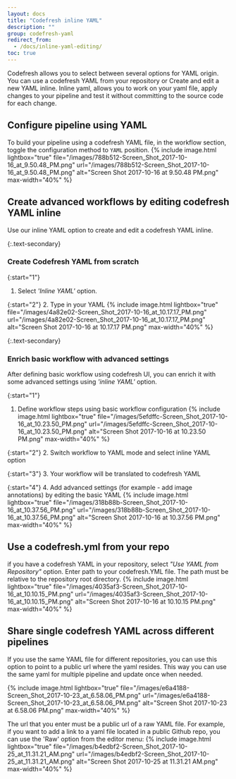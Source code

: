 ```yaml
---
layout: docs
title: "Codefresh inline YAML"
description: ""
group: codefresh-yaml
redirect_from:
  - /docs/inline-yaml-editing/
toc: true
---
```

Codefresh allows you to select between several options for YAML origin. You can use a codefresh YAML from your repository or  Create and edit a new YAML inline.
Inline yaml, allows you to work on your yaml file, apply changes to your pipeline and test it without committing to the source code for each change.

## Configure pipeline using YAML
To build your pipeline using a codefresh YAML file, in the workflow section, toggle the configuration method to  ```YAML``` position.
{% include image.html lightbox="true" file="/images/788b512-Screen_Shot_2017-10-16_at_9.50.48_PM.png" url="/images/788b512-Screen_Shot_2017-10-16_at_9.50.48_PM.png" alt="Screen Shot 2017-10-16 at 9.50.48 PM.png" max-width="40%" %}

## Create advanced workflows by editing codefresh YAML inline
Use our inline YAML option to create and edit a codefresh YAML inline.

{:.text-secondary}
### Create Codefresh YAML from scratch
{:start="1"}
1. Select *'Inline YAML'* option.

{:start="2"}
2. Type in your YAML
{% include image.html lightbox="true" file="/images/4a82e02-Screen_Shot_2017-10-16_at_10.17.17_PM.png" url="/images/4a82e02-Screen_Shot_2017-10-16_at_10.17.17_PM.png" alt="Screen Shot 2017-10-16 at 10.17.17 PM.png" max-width="40%" %}

{:.text-secondary}
### Enrich basic workflow with advanced settings
After defining basic workflow using codefresh UI, you can enrich it with some advanced settings using *'inline YAML'* option.

{:start="1"}
1. Define workflow steps using basic workflow configuration
{% include image.html lightbox="true" file="/images/5efdffc-Screen_Shot_2017-10-16_at_10.23.50_PM.png" url="/images/5efdffc-Screen_Shot_2017-10-16_at_10.23.50_PM.png" alt="Screen Shot 2017-10-16 at 10.23.50 PM.png" max-width="40%" %}

{:start="2"}
2. Switch workflow to YAML mode and select inline YAML option

{:start="3"}
3. Your workflow will be translated to codefresh YAML

{:start="4"}
4. Add advanced settings (for example - add image annotations) by editing the basic YAML
{% include image.html lightbox="true" file="/images/318b88b-Screen_Shot_2017-10-16_at_10.37.56_PM.png" url="/images/318b88b-Screen_Shot_2017-10-16_at_10.37.56_PM.png" alt="Screen Shot 2017-10-16 at 10.37.56 PM.png" max-width="40%" %}

## Use a codefresh.yml from your repo
if you have a codefresh YAML in your repository, select *"Use YAML from Repository"* option. 
Enter path to your codefresh.YML file. The path must be relative to the repository root directory.
{% include image.html lightbox="true" file="/images/4035af3-Screen_Shot_2017-10-16_at_10.10.15_PM.png" url="/images/4035af3-Screen_Shot_2017-10-16_at_10.10.15_PM.png" alt="Screen Shot 2017-10-16 at 10.10.15 PM.png" max-width="40%" %} 

## Share single codefresh YAML across different pipelines
If you use the same YAML file for different repositories, you can use this option to point to a public url where the yaml resides. This way you can use the same yaml for multiple pipeline and update once when needed.

{% include image.html lightbox="true" file="/images/e6a4188-Screen_Shot_2017-10-23_at_6.58.06_PM.png" url="/images/e6a4188-Screen_Shot_2017-10-23_at_6.58.06_PM.png" alt="Screen Shot 2017-10-23 at 6.58.06 PM.png" max-width="40%" %}

The url that you enter must be a public url of a raw YAML file. For example, if you want to add a link to a yaml file located in a public Github repo, you can use the 'Raw' option from the editor menu:
{% include image.html lightbox="true" file="/images/b4edbf2-Screen_Shot_2017-10-25_at_11.31.21_AM.png" url="/images/b4edbf2-Screen_Shot_2017-10-25_at_11.31.21_AM.png" alt="Screen Shot 2017-10-25 at 11.31.21 AM.png" max-width="40%" %}
